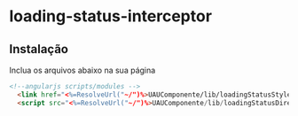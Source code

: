 # loading-status-interceptor

## Instalação

Inclua os arquivos abaixo na sua página

```html
<!--angularjs scripts/modules -->
  <link href="<%=ResolveUrl("~/")%>UAUComponente/lib/loadingStatusStyle.css" rel="stylesheet" />
  <script src="<%=ResolveUrl("~/")%>UAUComponente/lib/loadingStatusDirective.js"></script>
